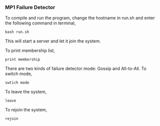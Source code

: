 ### MP1 Failure Detector

To compile and run the program, change the hostname in run.sh and enter the following command in terminal,

```shell script
bash run.sh
```

This will start a server and let it join the system.

To print membership list,

```shell script
print membership
```

There are two kinds of failure detector mode: Gossip and All-to-All. To switch mode,

```shell script
swtich mode
```

To leave the system,

```shell script
leave
```

To rejoin the system,

```shell script
rejoin
```
